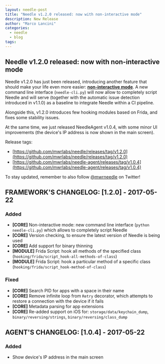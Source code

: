 ```yaml
---
layout: needle-post
title: "Needle v1.2.0 released: now with non-interactive mode"
description: New Release
author: "Marco Lancini"
categories:
  - needle
  - blog
tags:
---
```


## Needle v1.2.0 released: now with non-interactive mode

Needle v1.2.0 has just been released, introducing another feature that should make your life even more easier: **[non-interactive mode](https://github.com/mwrlabs/needle/wiki/Non-interactive-Mode)**. 
A new command line interface (`needle-cli.py`) will now allow to completely script Needle and will serve (together with the automatic issue detection introduced in v1.1.0) as a baseline to integrate Needle within a CI pipeline.

Alongside this, v1.2.0 introduces few hooking modules based on Frida, and fixes some stability issues.

At the same time, we just released NeedleAgent v1.0.4, with some minor UI improvements (the device's IP address is now shown in the main screen).


Release tags:

* [https://github.com/mwrlabs/needle/releases/tag/v1.2.0](https://github.com/mwrlabs/needle/releases/tag/v1.2.0)
* [https://github.com/mwrlabs/needle-agent/releases/tag/v1.0.4](https://github.com/mwrlabs/needle-agent/releases/tag/v1.0.4)

To stay updated, remember to also follow [@mwrneedle](https://twitter.com/mwrneedle) on Twitter!




## FRAMEWORK'S CHANGELOG: [1.2.0] - 2017-05-22

### Added
- **[CORE]** Non-interactive mode: new command line interface (`python needle-cli.py`) which allows to completely script Needle 
- **[CORE]** Version checking, to ensure the latest version of Needle is being used
- **[CORE]** Add support for binary thinning
- **[MODULE]** Frida Script: hook all methods of the specified class (`hooking/frida/script_hook-all-methods-of-class`)
- **[MODULE]** Frida Script: hook a particular method of a specific class (`hooking/frida/script_hook-method-of-class`)

### Fixed
- **[CORE]** Search PID for apps with a space in their name
- **[CORE]** Remove infinite loop from `Retry` decorator, which attempts to restore a connection with the device if it fails
- **[CORE]** Metadata parsing for app extensions
- **[CORE]** Re-added support on iOS for: `storage/data/keychain_dump`, `binary/reversing/strings`, `binary/reversing/class_dump`



## AGENT'S CHANGELOG: [1.0.4] - 2017-05-22

### Added
- Show device's IP address in the main screen